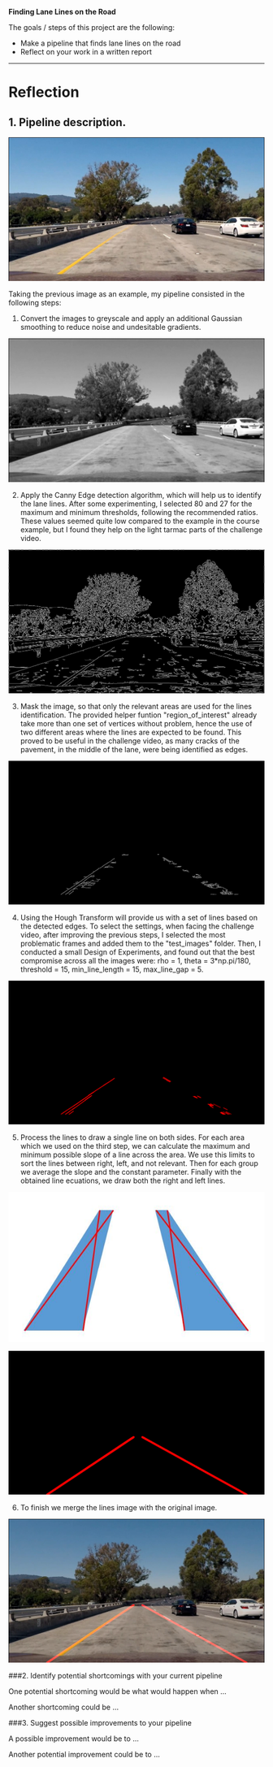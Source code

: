 
**Finding Lane Lines on the Road**

The goals / steps of this project are the following:
* Make a pipeline that finds lane lines on the road
* Reflect on your work in a written report


[//]: # (Image References)

[image1]: ./writeup/extra6.JPG "Original Image"
[image2]: ./writeup/extra6_grey.jpg "Grayscale"
[image3]: ./writeup/extra6_canny_edge.jpg "Canny Edge Image"
[image4]: ./writeup/extra6_masked_canny_edge.jpg "Masked Canny Edge Image"
[image5]: ./writeup/hough_lines.jpg "Hough Lines Image"
[image6]: ./writeup/mask_areas.JPG "Mask Areas"
[image7]: ./writeup/extra6_lines.jpg "Final Lines Image"
[image8]: ./writeup/extra6_final.jpg "Final Image"


---

# Reflection

## 1. Pipeline description.

![Original Image][image1]

Taking the previous image as an example, my pipeline consisted in the following steps:

1. Convert the images to greyscale and apply an additional Gaussian smoothing to reduce noise and undesitable gradients. 

![Grayscale Image][image2]

2. Apply the Canny Edge detection algorithm, which will help us to identify the lane lines. After some experimenting, I selected 80 and 27 for the maximum and minimum thresholds, following the recommended ratios.
These values seemed  quite low compared to the example in the course example, but I found they help on the light tarmac parts of the challenge video.

![Canny Edge Image][image3]

3. Mask the image, so that only the relevant areas are used for the lines identification. The provided helper funtion "region_of_interest" already take more than one set of vertices without problem, hence the use of two different areas where the lines are expected to be found.
This proved to be useful in the challenge video, as many cracks of the pavement, in the middle of the lane, were being identified as edges.

![Masked Canny Edge Image][image4]

4. Using the Hough Transform will provide us with a set of lines based on the detected edges. To select the settings, when facing the challenge video, after improving the previous steps, I selected the most problematic frames and added them to the "test_images" folder.
Then, I conducted a small Design of Experiments, and found out that the best compromise across all the images were: rho = 1, theta = 3*np.pi/180, threshold = 15, min_line_length = 15, max_line_gap = 5.

![Hough Lines Image][image5]

5. Process the lines to draw a single line on both sides. For each area which we used on the third step, we can calculate the maximum and minimum possible slope of a line across the area.
We use this limits to sort the lines between right, left, and not relevant. Then for each group we average the slope and the constant parameter. Finally with the obtained line ecuations, we draw both the right and left lines.
 
![Masked Areas Image][image6]

![Lines Image][image7]

6. To finish we merge the lines image with the original image.
 
![Final Image][image8]


###2. Identify potential shortcomings with your current pipeline


One potential shortcoming would be what would happen when ... 

Another shortcoming could be ...


###3. Suggest possible improvements to your pipeline

A possible improvement would be to ...

Another potential improvement could be to ...